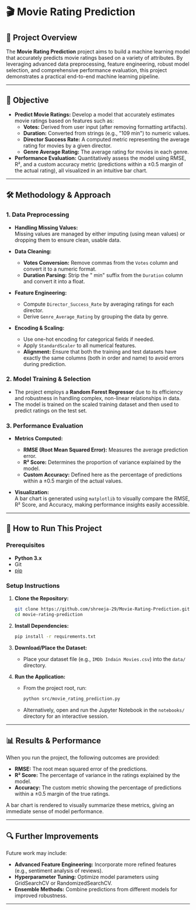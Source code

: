 # 🎬 Movie Rating Prediction

## 📌 Project Overview

The **Movie Rating Prediction** project aims to build a machine learning model that accurately predicts movie ratings based on a variety of attributes. By leveraging advanced data preprocessing, feature engineering, robust model selection, and comprehensive performance evaluation, this project demonstrates a practical end-to-end machine learning pipeline.

---

## 🎯 Objective

- **Predict Movie Ratings:** Develop a model that accurately estimates movie ratings based on features such as:
  - **Votes:** Derived from user input (after removing formatting artifacts).
  - **Duration:** Converted from strings (e.g., "109 min") to numeric values.
  - **Director Success Rate:** A computed metric representing the average rating for movies by a given director.
  - **Genre Average Rating:** The average rating for movies in each genre.
- **Performance Evaluation:** Quantitatively assess the model using RMSE, R², and a custom accuracy metric (predictions within a ±0.5 margin of the actual rating), all visualized in an intuitive bar chart.

---

## 🛠️ Methodology & Approach

### 1. Data Preprocessing

- **Handling Missing Values:**  
  Missing values are managed by either imputing (using mean values) or dropping them to ensure clean, usable data.

- **Data Cleaning:**  
  - **Votes Conversion:** Remove commas from the `Votes` column and convert it to a numeric format.
  - **Duration Parsing:** Strip the " min" suffix from the `Duration` column and convert it into a float.

- **Feature Engineering:**  
  - Compute `Director_Success_Rate` by averaging ratings for each director.
  - Derive `Genre_Average_Rating` by grouping the data by genre.
  
- **Encoding & Scaling:**  
  - Use one-hot encoding for categorical fields if needed.
  - Apply `StandardScaler` to all numerical features.
  - **Alignment:** Ensure that both the training and test datasets have exactly the same columns (both in order and name) to avoid errors during prediction.

### 2. Model Training & Selection

- The project employs a **Random Forest Regressor** due to its efficiency and robustness in handling complex, non-linear relationships in data.
- The model is trained on the scaled training dataset and then used to predict ratings on the test set.

### 3. Performance Evaluation

- **Metrics Computed:**
  - **RMSE (Root Mean Squared Error):** Measures the average prediction error.
  - **R² Score:** Determines the proportion of variance explained by the model.
  - **Custom Accuracy:** Defined here as the percentage of predictions within a ±0.5 margin of the actual values.
  
- **Visualization:**  
  A bar chart is generated using `matplotlib` to visually compare the RMSE, R² Score, and Accuracy, making performance insights easily accessible.

---

## 🚀 How to Run This Project

### Prerequisites

- **Python 3.x**
- Git
- [pip](https://pip.pypa.io/en/stable/)

### Setup Instructions

1. **Clone the Repository:**

   ```bash
   git clone https://github.com/shreeja-29/Movie-Rating-Prediction.git
   cd movie-rating-prediction
   ```

2. **Install Dependencies:**

   ```bash
   pip install -r requirements.txt
   ```

3. **Download/Place the Dataset:**
   - Place your dataset file (e.g., `IMDb Indain Movies.csv`) into the `data/` directory.

4. **Run the Application:**

   - From the project root, run:
     ```bash
     python src/movie_rating_prediction.py
     ```
   - Alternatively, open and run the Jupyter Notebook in the `notebooks/` directory for an interactive session.


---

## 📊 Results & Performance

When you run the project, the following outcomes are provided:

- **RMSE:** The root mean squared error of the predictions.
- **R² Score:** The percentage of variance in the ratings explained by the model.
- **Accuracy:** The custom metric showing the percentage of predictions within a ±0.5 margin of the true ratings.

A bar chart is rendered to visually summarize these metrics, giving an immediate sense of model performance.

---

## 🔍 Further Improvements

Future work may include:
- **Advanced Feature Engineering:** Incorporate more refined features (e.g., sentiment analysis of reviews).
- **Hyperparameter Tuning:** Optimize model parameters using GridSearchCV or RandomizedSearchCV.
- **Ensemble Methods:** Combine predictions from different models for improved robustness.

---
